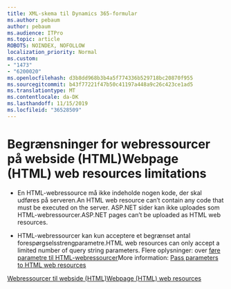 ```yaml
---
title: XML-skema til Dynamics 365-formular
ms.author: pebaum
author: pebaum
ms.audience: ITPro
ms.topic: article
ROBOTS: NOINDEX, NOFOLLOW
localization_priority: Normal
ms.custom:
- "1473"
- "6200020"
ms.openlocfilehash: d3b8dd968b3b4a5f774336b529718bc20870f955
ms.sourcegitcommit: b43f77221f47b50c41197a448a9c26c423ce1ad5
ms.translationtype: MT
ms.contentlocale: da-DK
ms.lasthandoff: 11/15/2019
ms.locfileid: "36528509"
---
```

# <a name="webpage-html-web-resources-limitations"></a><span data-ttu-id="bee5d-102">Begrænsninger for webressourcer på webside (HTML)</span><span class="sxs-lookup"><span data-stu-id="bee5d-102">Webpage (HTML) web resources limitations</span></span>

* <span data-ttu-id="bee5d-103">En HTML-webressource må ikke indeholde nogen kode, der skal udføres på serveren.</span><span class="sxs-lookup"><span data-stu-id="bee5d-103">An HTML web resource can’t contain any code that must be executed on the server.</span></span> <span data-ttu-id="bee5d-104">ASP.NET sider kan ikke uploades som HTML-webressourcer.</span><span class="sxs-lookup"><span data-stu-id="bee5d-104">ASP.NET pages can’t be uploaded as HTML web resources.</span></span>

* <span data-ttu-id="bee5d-105">HTML-webressourcer kan kun acceptere et begrænset antal forespørgselsstrengparametre.</span><span class="sxs-lookup"><span data-stu-id="bee5d-105">HTML web resources can only accept a limited number of query string parameters.</span></span> <span data-ttu-id="bee5d-106">Flere oplysninger: over [føre parametre til HTML-webressourcer](https://docs.microsoft.com/dynamics365/customer-engagement/developer/webpage-html-web-resources#BKMK_PassingParametersToWebResources)</span><span class="sxs-lookup"><span data-stu-id="bee5d-106">More information: [Pass parameters to HTML web resources](https://docs.microsoft.com/dynamics365/customer-engagement/developer/webpage-html-web-resources#BKMK_PassingParametersToWebResources)</span></span>

[<span data-ttu-id="bee5d-107">Webressourcer til webside (HTML)</span><span class="sxs-lookup"><span data-stu-id="bee5d-107">Webpage (HTML) web resources</span></span>](https://docs.microsoft.com/dynamics365/customer-engagement/developer/webpage-html-web-resources)

